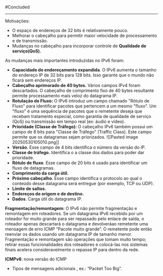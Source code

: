 
#Concluded 

---

Motivações:
- O espaço de endereços de 32 bits é relativamente pouco.
- Melhorar o cabeçalho para permitir maior velocidade de processamento e de transmissão.
- Mudanças no cabeçalho para incorporar controle de **Qualidade de serviço(QoS).**

As mudanças mais importantes introduzidas no IPv6 foram: 
- **Capacidade de endereçamento expandida**. O IPv6 aumenta o tamanho do endereço IP de 32 bits para 128 bits. Isso garante que o mundo não ficará sem endereços IP.
- **Cabeçalho aprimorado de 40 bytes.** Vários campos IPv4 foram descartados. O cabeçalho de comprimento fixo de 40 bytes resultante permite processamento mais veloz do datagrama IP.
- **Rotulação de Fluxo:** O IPv6 introduz um campo chamado "Rótulo de Fluxo" para identificar pacotes que pertencem a um mesmo "fluxo". Um "fluxo" é uma sequência de pacotes que o remetente deseja que recebam tratamento especial, como garantia de qualidade de serviço (QoS) ou transmissão em tempo real (ex: áudio e vídeo).
- **Prioridade (Classe de Tráfego):** O cabeçalho IPv6 também possui um campo de 8 bits para "Classe de Tráfego" (Traffic Class). Este campo permite que os datagramas sejam priorizados.
![[Pasted image 20250530105010.png]]
- **Versão**. Esse campo de 4 bits identifica o número da versão do IP. 
- **Classe de tráfego.** Identifica o a classe dos dados para poder dar prioridade.
- **Rótulo de fluxo**. Esse campo de 20 bits é usado para identificar um fluxo de datagramas. 
- **Comprimento da carga útil.** 
- **Próximo cabeçalho**. Esse campo identifica o protocolo ao qual o conteúdo desse datagrama será entregue (por exemplo, TCP ou UDP). 
- **Limite de saltos.** 
- **Endereços de origem e de destino.** 
- **Dados**. Carga útil do datagrama IP.
 
 **Fragmentação/remontagem:** O IPv6 não permite fragmentação e remontagem em roteadores. Se um datagrama IPv6 recebido por um roteador for muito grande para ser repassado pelo enlace de saída, o roteador apenas descartará o datagrama e devolveráao remetente uma mensagem de erro ICMP “Pacote muito grande”. O remetente pode então reenviar os dados usando um datagrama IP de tamanho menor.  Fragmentação e remontagem são operações que tomam muito tempo; retirar essas funcionalidades dos roteadores e colocá-las nos sistemas finais acelera consideravelmente o repasse IP para dentro da rede. 

**ICMPv6**: nova versão do ICMP
- Tipos de mensagens adicionais , ex.: “Packet Too Big”.
